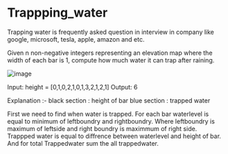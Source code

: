 # Trappping_water
Trapping  water is  frequently asked question in interview in company like google, microsoft, tesla, apple, amazon and etc.

Given n non-negative integers representing an elevation map where the width of each bar is 1, compute how much water it can trap after raining.

![image](https://github.com/Jaivik-Patoliya/Trappping_water/assets/130566442/6e937b68-beb2-48b9-a671-847430ae14d8)

Input: height = [0,1,0,2,1,0,1,3,2,1,2,1]
Output: 6

Explanation :- black section : height of bar
blue section : trapped water

First we need to find when water is trapped. For each bar waterlevel is equal to minimum of leftboundry and rightboundry. Where leftboundry is maximum of leftside and right boundry is maximmum of right side.
Trappped water is equal to diffrence between waterlevel and height of bar.
And for total  Trappedwater sum the all trappedwater.
